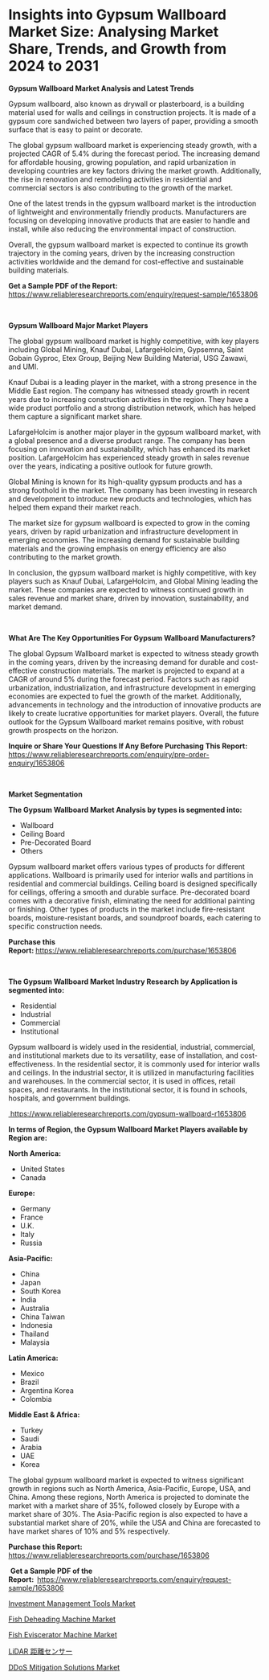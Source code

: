 <p><h1>Insights into Gypsum Wallboard Market Size: Analysing Market Share, Trends, and Growth from 2024 to 2031</h1></p><p><strong>Gypsum Wallboard Market Analysis and Latest Trends</strong></p>
<p><p>Gypsum wallboard, also known as drywall or plasterboard, is a building material used for walls and ceilings in construction projects. It is made of a gypsum core sandwiched between two layers of paper, providing a smooth surface that is easy to paint or decorate.</p><p>The global gypsum wallboard market is experiencing steady growth, with a projected CAGR of 5.4% during the forecast period. The increasing demand for affordable housing, growing population, and rapid urbanization in developing countries are key factors driving the market growth. Additionally, the rise in renovation and remodeling activities in residential and commercial sectors is also contributing to the growth of the market.</p><p>One of the latest trends in the gypsum wallboard market is the introduction of lightweight and environmentally friendly products. Manufacturers are focusing on developing innovative products that are easier to handle and install, while also reducing the environmental impact of construction.</p><p>Overall, the gypsum wallboard market is expected to continue its growth trajectory in the coming years, driven by the increasing construction activities worldwide and the demand for cost-effective and sustainable building materials.</p></p>
<p><strong>Get a Sample PDF of the Report:&nbsp;</strong> <a href="https://www.reliableresearchreports.com/enquiry/request-sample/1653806">https://www.reliableresearchreports.com/enquiry/request-sample/1653806</a></p>
<p>&nbsp;</p>
<p><strong>Gypsum Wallboard Major Market Players</strong></p>
<p><p>The global gypsum wallboard market is highly competitive, with key players including Global Mining, Knauf Dubai, LafargeHolcim, Gypsemna, Saint Gobain Gyproc, Etex Group, Beijing New Building Material, USG Zawawi, and UMI. </p><p>Knauf Dubai is a leading player in the market, with a strong presence in the Middle East region. The company has witnessed steady growth in recent years due to increasing construction activities in the region. They have a wide product portfolio and a strong distribution network, which has helped them capture a significant market share.</p><p>LafargeHolcim is another major player in the gypsum wallboard market, with a global presence and a diverse product range. The company has been focusing on innovation and sustainability, which has enhanced its market position. LafargeHolcim has experienced steady growth in sales revenue over the years, indicating a positive outlook for future growth.</p><p>Global Mining is known for its high-quality gypsum products and has a strong foothold in the market. The company has been investing in research and development to introduce new products and technologies, which has helped them expand their market reach.</p><p>The market size for gypsum wallboard is expected to grow in the coming years, driven by rapid urbanization and infrastructure development in emerging economies. The increasing demand for sustainable building materials and the growing emphasis on energy efficiency are also contributing to the market growth.</p><p>In conclusion, the gypsum wallboard market is highly competitive, with key players such as Knauf Dubai, LafargeHolcim, and Global Mining leading the market. These companies are expected to witness continued growth in sales revenue and market share, driven by innovation, sustainability, and market demand.</p></p>
<p>&nbsp;</p>
<p><strong>What Are The Key Opportunities For Gypsum Wallboard Manufacturers?</strong></p>
<p><p>The global Gypsum Wallboard market is expected to witness steady growth in the coming years, driven by the increasing demand for durable and cost-effective construction materials. The market is projected to expand at a CAGR of around 5% during the forecast period. Factors such as rapid urbanization, industrialization, and infrastructure development in emerging economies are expected to fuel the growth of the market. Additionally, advancements in technology and the introduction of innovative products are likely to create lucrative opportunities for market players. Overall, the future outlook for the Gypsum Wallboard market remains positive, with robust growth prospects on the horizon.</p></p>
<p><strong>Inquire or Share Your Questions If Any Before Purchasing This Report:</strong> <a href="https://www.reliableresearchreports.com/enquiry/pre-order-enquiry/1653806">https://www.reliableresearchreports.com/enquiry/pre-order-enquiry/1653806</a></p>
<p>&nbsp;</p>
<p><strong>Market Segmentation</strong></p>
<p><strong>The Gypsum Wallboard Market Analysis by types is segmented into:</strong></p>
<p><ul><li>Wallboard</li><li>Ceiling Board</li><li>Pre-Decorated Board</li><li>Others</li></ul></p>
<p><p>Gypsum wallboard market offers various types of products for different applications. Wallboard is primarily used for interior walls and partitions in residential and commercial buildings. Ceiling board is designed specifically for ceilings, offering a smooth and durable surface. Pre-decorated board comes with a decorative finish, eliminating the need for additional painting or finishing. Other types of products in the market include fire-resistant boards, moisture-resistant boards, and soundproof boards, each catering to specific construction needs.</p></p>
<p><strong>Purchase this Report:&nbsp;</strong><a href="https://www.reliableresearchreports.com/purchase/1653806">https://www.reliableresearchreports.com/purchase/1653806</a></p>
<p>&nbsp;</p>
<p><strong>The Gypsum Wallboard Market Industry Research by Application is segmented into:</strong></p>
<p><ul><li>Residential</li><li>Industrial</li><li>Commercial</li><li>Institutional</li></ul></p>
<p><p>Gypsum wallboard is widely used in the residential, industrial, commercial, and institutional markets due to its versatility, ease of installation, and cost-effectiveness. In the residential sector, it is commonly used for interior walls and ceilings. In the industrial sector, it is utilized in manufacturing facilities and warehouses. In the commercial sector, it is used in offices, retail spaces, and restaurants. In the institutional sector, it is found in schools, hospitals, and government buildings.</p></p>
<p><a href="https://www.reliableresearchreports.com/gypsum-wallboard-r1653806">&nbsp;https://www.reliableresearchreports.com/gypsum-wallboard-r1653806</a></p>
<p><strong>In terms of Region, the Gypsum Wallboard Market Players available by Region are:</strong></p>
<p>
    <p> <strong> North America: </strong>
        <ul>
            <li>United States</li>
            <li>Canada</li>
        </ul>
        </p> 
    <p> <strong> Europe: </strong>
        <ul>
            <li>Germany</li>
            <li>France</li>
            <li>U.K.</li>
            <li>Italy</li>
            <li>Russia</li>
        </ul>
        </p> 
    <p> <strong> Asia-Pacific: </strong>
        <ul>
            <li>China</li>
            <li>Japan</li>
            <li>South Korea</li>
            <li>India</li>
            <li>Australia</li>
            <li>China Taiwan</li>
            <li>Indonesia</li>
            <li>Thailand</li>
            <li>Malaysia</li>
        </ul>
        </p> 
    <p> <strong> Latin America: </strong>
        <ul>
            <li>Mexico</li>
            <li>Brazil</li>
            <li>Argentina Korea</li>
            <li>Colombia</li>
        </ul>
        </p> 
    <p> <strong> Middle East & Africa: </strong>
        <ul>
            <li>Turkey</li>
            <li>Saudi</li>
            <li>Arabia</li>
            <li>UAE</li>
            <li>Korea</li>
        </ul>
    </p>
    </p>
<p><p>The global gypsum wallboard market is expected to witness significant growth in regions such as North America, Asia-Pacific, Europe, USA, and China. Among these regions, North America is projected to dominate the market with a market share of 35%, followed closely by Europe with a market share of 30%. The Asia-Pacific region is also expected to have a substantial market share of 20%, while the USA and China are forecasted to have market shares of 10% and 5% respectively.</p></p>
<p><strong>Purchase this Report: </strong><a href="https://www.reliableresearchreports.com/purchase/1653806">https://www.reliableresearchreports.com/purchase/1653806</a></p>
<p>&nbsp;<strong>Get a Sample PDF of the Report:&nbsp;&nbsp;</strong><a href="https://www.reliableresearchreports.com/enquiry/request-sample/1653806">https://www.reliableresearchreports.com/enquiry/request-sample/1653806</a></p>
<p><strong></strong></p>
<p><p><a href="https://github.com/Sherrillcrooksxa8i18ucf2m/Market-Research-Report-List-2/blob/main/investment-management-tools-market.md">Investment Management Tools Market</a></p><p><a href="https://www.linkedin.com/pulse/fish-deheading-machine-market-analysis-its-cagr-segmentation-3qjrc?trackingId=foKNuKjFviUomA%2FPa6nwCw%3D%3D">Fish Deheading Machine Market</a></p><p><a href="https://www.linkedin.com/pulse/fish-eviscerator-machinenbspmarket-focuses-market-share-gt6vc">Fish Eviscerator Machine Market</a></p><p><a href="https://github.com/hilmi-2a/Market-Research-Report-List-1/blob/main/277205455477.md">LiDAR 距離センサー</a></p><p><a href="https://github.com/derrinmiltonellis35gcl/Market-Research-Report-List-2/blob/main/ddos-mitigation-solutions-market.md">DDoS Mitigation Solutions Market</a></p></p>
